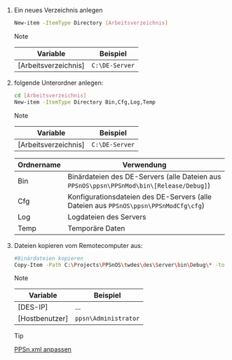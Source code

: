 1. Ein neues Verzeichnis anlegen
   ```bash
   New-item -ItemType Directory [Arbeitsverzeichnis]
   ```
   
   > [!NOTE]
   > | Variable | Beispiel |
   > | --- | --- |
   > | [Arbeitsverzeichnis] | `C:\DE-Server` |
1. folgende Unterordner anlegen:
   ```bash
   cd [Arbeitsverzeichnis]
   New-item -ItemType Directory Bin,Cfg,Log,Temp
   ```

   > [!NOTE]
   > | Variable | Beispiel |
   > | --- | --- |
   > | [Arbeitsverzeichnis] | `C:\DE-Server` |
   >
   > | Ordnername | Verwendung |
   > | --- | --- |
   > | Bin | Binärdateien des DE-Servers (alle Dateien aus `PPSnOS\ppsn\PPSnMod\bin\[Release/Debug]`) |
   > | Cfg | Konfigurationsdateien des DE-Servers (alle Dateien aus `PPSnOS\ppsn\PPSnModCfg\cfg`) |
   > | Log | Logdateien des Servers |
   > | Temp | Temporäre Daten |

1. Dateien kopieren
   vom Remotecomputer aus:
   ```bash
   #Binärdateien kopieren
   Copy-Item -Path C:\Projects\PPSnOS\twdes\des\Server\bin\Debug\* -toSession (New-PSSession -ComputerName [DES-IP] -Credential [Hostbenutzer]) -Destination C:\DEServer\Bin\ -recurse -force
   ```

   > [!NOTE]
   > | Variable | Beispiel |
   > | --- | --- |
   > | [DES-IP] | ... |
   > | [Hostbenutzer] | `ppsn\Administrator` |
   
   > [!TIP]
   > [PPSn.xml anpassen](<xref:ppsn.mod.installation#iv-ppsn-server-konfigurieren>)